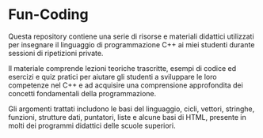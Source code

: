 # Fun-Coding
Questa repository contiene una serie di risorse e materiali didattici utilizzati per insegnare il linguaggio di programmazione C++ ai miei studenti durante sessioni di ripetizioni private. 

Il materiale comprende lezioni teoriche trascritte, esempi di codice ed esercizi e quiz pratici per aiutare gli studenti a sviluppare le loro competenze nel C++ e ad acquisire una comprensione approfondita dei concetti fondamentali della programmazione. 

Gli argomenti trattati includono le basi del linguaggio, cicli, vettori, stringhe, funzioni, strutture dati, puntatori, liste e alcune basi di HTML, presente in molti dei programmi didattici delle scuole superiori.
